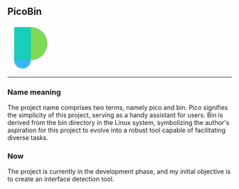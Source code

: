 ## PicoBin
<img src="static/picobin.svg" width="100">

---
### Name meaning
The project name comprises two terms, namely pico and bin. Pico signifies the simplicity of this project, serving as a handy assistant for users. Bin is derived from the bin directory in the Linux system, symbolizing the author's aspiration for this project to evolve into a robust tool capable of facilitating diverse tasks.
### Now
The project is currently in the development phase, and my initial objective is to create an interface detection tool.

